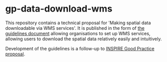 # gp-data-download-wms

This repository contains a technical proposal for 'Making spatial data downloadable via WMS services'. It is published in the form of [the guidelines document](gp-data-download-wms.md) allowing organisations to set up WMS services, allowing users to download the spatial data relatively easily and intuitively.

Development of the guidelines is a follow-up to [INSPIRE Good Practice proposal](https://inspire.ec.europa.eu/good-practice/making-spatial-data-downloadable-wms-services).
